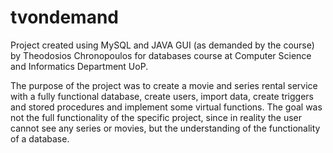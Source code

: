 # tvondemand
Project created using MySQL and JAVA GUI (as demanded by the course) by Theodosios Chronopoulos for databases course at Computer Science and Informatics Department UoP.

The purpose of the project was to create a movie and series rental service with a fully functional database, create users, import data, create triggers and stored procedures and implement some virtual functions. The goal was not the full functionality of the specific project, since in reality the user cannot see any series or movies, but the understanding of the functionality of a database.
